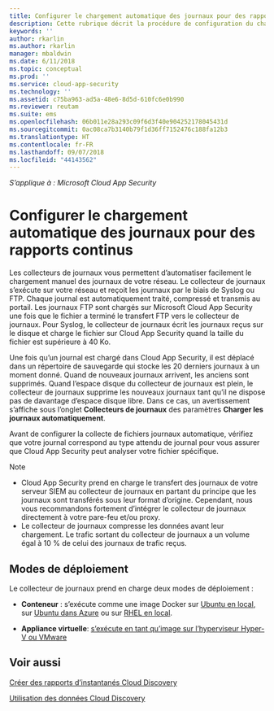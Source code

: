 ```yaml
---
title: Configurer le chargement automatique des journaux pour des rapports continus | Documentation Microsoft
description: Cette rubrique décrit la procédure de configuration du chargement automatique des journaux pour des rapports continus dans Cloud App Security.
keywords: ''
author: rkarlin
ms.author: rkarlin
manager: mbaldwin
ms.date: 6/11/2018
ms.topic: conceptual
ms.prod: ''
ms.service: cloud-app-security
ms.technology: ''
ms.assetid: c75ba963-ad5a-48e6-8d5d-610fc6e0b990
ms.reviewer: reutam
ms.suite: ems
ms.openlocfilehash: 06b011e28a293c09f6d3f40e904252178045431d
ms.sourcegitcommit: 0ac08ca7b3140b79f1d36ff7152476c188fa12b3
ms.translationtype: HT
ms.contentlocale: fr-FR
ms.lasthandoff: 09/07/2018
ms.locfileid: "44143562"
---
```

*S’applique à : Microsoft Cloud App Security*


# <a name="configure-automatic-log-upload-for-continuous-reports"></a>Configurer le chargement automatique des journaux pour des rapports continus


Les collecteurs de journaux vous permettent d’automatiser facilement le chargement manuel des journaux de votre réseau. Le collecteur de journaux s’exécute sur votre réseau et reçoit les journaux par le biais de Syslog ou FTP. Chaque journal est automatiquement traité, compressé et transmis au portail. Les journaux FTP sont chargés sur Microsoft Cloud App Security une fois que le fichier a terminé le transfert FTP vers le collecteur de journaux.  Pour Syslog, le collecteur de journaux écrit les journaux reçus sur le disque et charge le fichier sur Cloud App Security quand la taille du fichier est supérieure à 40 Ko.

Une fois qu’un journal est chargé dans Cloud App Security, il est déplacé dans un répertoire de sauvegarde qui stocke les 20 derniers journaux à un moment donné. Quand de nouveaux journaux arrivent, les anciens sont supprimés. Quand l’espace disque du collecteur de journaux est plein, le collecteur de journaux supprime les nouveaux journaux tant qu’il ne dispose pas de davantage d’espace disque libre. Dans ce cas, un avertissement s’affiche sous l’onglet **Collecteurs de journaux** des paramètres **Charger les journaux automatiquement**.

Avant de configurer la collecte de fichiers journaux automatique, vérifiez que votre journal correspond au type attendu de journal pour vous assurer que Cloud App Security peut analyser votre fichier spécifique.

> [!NOTE]
>-  Cloud App Security prend en charge le transfert des journaux de votre serveur SIEM au collecteur de journaux en partant du principe que les journaux sont transférés sous leur format d’origine. Cependant, nous vous recommandons fortement d’intégrer le collecteur de journaux directement à votre pare-feu et/ou proxy.
>- Le collecteur de journaux compresse les données avant leur chargement. Le trafic sortant du collecteur de journaux a un volume égal à 10 % de celui des journaux de trafic reçus. 

## <a name="deployment-modes"></a>Modes de déploiement

Le collecteur de journaux prend en charge deux modes de déploiement :

-   **Conteneur** : s’exécute comme une image Docker sur [Ubuntu en local](discovery-docker-ubuntu.md), sur [Ubuntu dans Azure](discovery-docker-ubuntu-azure.md) ou sur [RHEL en local](discovery-docker-ubuntu.md). 

-   **Appliance virtuelle**: [s’exécute en tant qu’image sur l’hyperviseur Hyper-V ou VMware](configure-automatic-log-upload-for-continuous-reports.md)




## <a name="see-also"></a>Voir aussi
 
[Créer des rapports d’instantanés Cloud Discovery](create-snapshot-cloud-discovery-reports.md)

[Utilisation des données Cloud Discovery](working-with-cloud-discovery-data.md)


